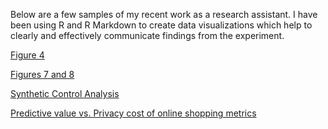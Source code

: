 Below are a few samples of my recent work as a research assistant. I have been using R and R Markdown to create data visualizations which help to clearly and effectively communicate findings from the experiment.

[Figure 4](https://jhu12.github.io/projects/fig4.html)

[Figures 7 and 8](https://jhu12.github.io/projects/fig7_8.html)

[Synthetic Control Analysis](https://jhu12.github.io/projects/synth_control_region.html)

[Predictive value vs. Privacy cost of online shopping metrics](https://jhu12.github.io/projects/predictive_privacy.html)
